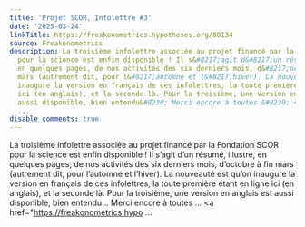 ```yaml
---
title: 'Projet SCOR, Infolettre #3'
date: '2025-03-24'
linkTitle: https://freakonometrics.hypotheses.org/80134
source: Freakonometrics
description: La troisième infolettre associée au projet financé par la Fondation SCOR
  pour la science est enfin disponible ! Il s&#8217;agit d&#8217;un résumé, illustré,
  en quelques pages, de nos activités des six derniers mois, d&#8217;octobre à fin
  mars (autrement dit, pour l&#8217;automne et l&#8217;hiver). La nouveauté est qu&#8217;on
  inaugure la version en français de ces infolettres, la toute première étant en ligne
  ici (en anglais), et la seconde là. Pour la troisième, une version en anglais est
  aussi disponible, bien entendu&#8230; Merci encore à toutes &#8230; <a href="https://freakonometrics.hypo
  ...
disable_comments: true
---
```

La troisième infolettre associée au projet financé par la Fondation SCOR pour la science est enfin disponible ! Il s&#8217;agit d&#8217;un résumé, illustré, en quelques pages, de nos activités des six derniers mois, d&#8217;octobre à fin mars (autrement dit, pour l&#8217;automne et l&#8217;hiver). La nouveauté est qu&#8217;on inaugure la version en français de ces infolettres, la toute première étant en ligne ici (en anglais), et la seconde là. Pour la troisième, une version en anglais est aussi disponible, bien entendu&#8230; Merci encore à toutes &#8230; <a href="https://freakonometrics.hypo ...